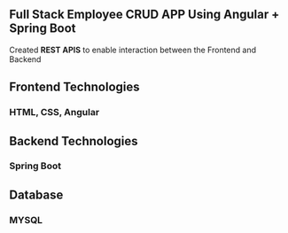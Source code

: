 
## Full Stack Employee CRUD APP Using Angular + Spring Boot

Created **REST APIS** to enable interaction between the Frontend and Backend

## Frontend Technologies
### HTML, CSS, Angular

## Backend Technologies
### Spring Boot

## Database

### MYSQL
